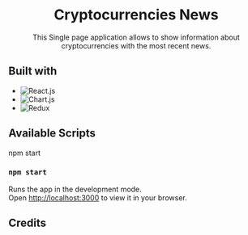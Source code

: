 <div align="center">
  <h1>Cryptocurrencies News</h1>
  <p>This Single page application allows to show information about cryptocurrencies with the most recent news.</p>
</div>

## Built with

- ![React.js][React.js]
- ![Chart.js][Chart.js]
- ![Redux][Redux]

[React.js]: https://img.shields.io/badge/reactdotjs-61DAFB?style=for-the-badge&logo=reactdotjs&logoColor=white
[Chart.js]: https://img.shields.io/badge/chartdotjs-FF6384?style=for-the-badge&logo=chartdotjs&logoColor=white
[Redux]: https://img.shields.io/badge/redux-764ABC?style=for-the-badge&logo=redux&logoColor=white

## Available Scripts

npm start

### `npm start`

Runs the app in the development mode.\
Open [http://localhost:3000](http://localhost:3000) to view it in your browser.

## Credits
